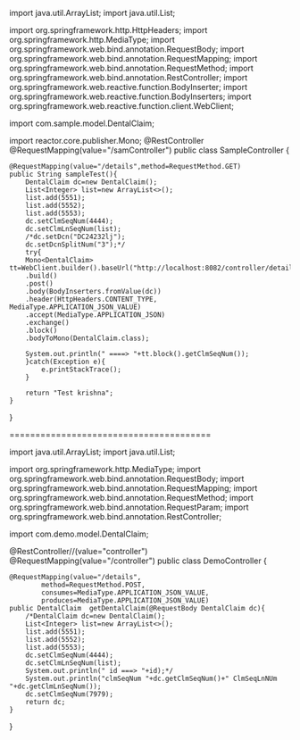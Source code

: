 

import java.util.ArrayList;
import java.util.List;

import org.springframework.http.HttpHeaders;
import org.springframework.http.MediaType;
import org.springframework.web.bind.annotation.RequestBody;
import org.springframework.web.bind.annotation.RequestMapping;
import org.springframework.web.bind.annotation.RequestMethod;
import org.springframework.web.bind.annotation.RestController;
import org.springframework.web.reactive.function.BodyInserter;
import org.springframework.web.reactive.function.BodyInserters;
import org.springframework.web.reactive.function.client.WebClient;

import com.sample.model.DentalClaim;

import reactor.core.publisher.Mono;
@RestController
@RequestMapping(value="/samController")
public class SampleController {

	@RequestMapping(value="/details",method=RequestMethod.GET)
	public String sampleTest(){
		DentalClaim dc=new DentalClaim();
		List<Integer> list=new ArrayList<>();
		list.add(5551);
		list.add(5552);
		list.add(5553);
		dc.setClmSeqNum(4444);
		dc.setClmLnSeqNum(list);
		/*dc.setDcn("DC24232lj");
		dc.setDcnSplitNum("3");*/
		try{
		Mono<DentalClaim> tt=WebClient.builder().baseUrl("http://localhost:8082/controller/details")
		.build()
		.post()
		.body(BodyInserters.fromValue(dc))
		.header(HttpHeaders.CONTENT_TYPE, MediaType.APPLICATION_JSON_VALUE)
		.accept(MediaType.APPLICATION_JSON)
		.exchange()
		.block()
		.bodyToMono(DentalClaim.class);
		 
		System.out.println(" ====> "+tt.block().getClmSeqNum());
		}catch(Exception e){
			e.printStackTrace();
		}
		
		return "Test krishna";
	}
	
}


=======================================



import java.util.ArrayList;
import java.util.List;

import org.springframework.http.MediaType;
import org.springframework.web.bind.annotation.RequestBody;
import org.springframework.web.bind.annotation.RequestMapping;
import org.springframework.web.bind.annotation.RequestMethod;
import org.springframework.web.bind.annotation.RequestParam;
import org.springframework.web.bind.annotation.RestController;

import com.demo.model.DentalClaim;

@RestController//(value="controller")
@RequestMapping(value="/controller")
public class DemoController {

	@RequestMapping(value="/details",
			method=RequestMethod.POST,
			consumes=MediaType.APPLICATION_JSON_VALUE,
			produces=MediaType.APPLICATION_JSON_VALUE)
	public DentalClaim  getDentalClaim(@RequestBody DentalClaim dc){
		/*DentalClaim dc=new DentalClaim();
		List<Integer> list=new ArrayList<>();
		list.add(5551);
		list.add(5552);
		list.add(5553);
		dc.setClmSeqNum(4444);
		dc.setClmLnSeqNum(list);
		System.out.println(" id ===> "+id);*/
		System.out.println("clmSeqNum "+dc.getClmSeqNum()+" ClmSeqLnNUm "+dc.getClmLnSeqNum());
		dc.setClmSeqNum(7979);
		return dc;
	}
}
